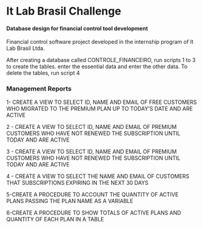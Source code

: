 # It Lab Brasil Challenge



#### Database design for financial control tool development



Financial control software project developed in the internship program of It Lab Brasil Ltda.

After creating a database called CONTROLE_FINANCEIRO, run scripts 1 to 3 to create the tables. enter the essential data and enter the other data. To delete the tables, run script 4



### Management Reports

1- CREATE A VIEW TO SELECT ID, NAME AND EMAIL OF FREE CUSTOMERS WHO MIGRATED TO THE PREMIUM PLAN UP TO TODAY'S DATE AND ARE ACTIVE



2 - CREATE A VIEW TO SELECT ID, NAME AND EMAIL OF PREMIUM CUSTOMERS WHO HAVE NOT RENEWED THE SUBSCRIPTION UNTIL TODAY AND ARE ACTIVE



3 - CREATE A VIEW TO SELECT ID, NAME AND EMAIL OF PREMIUM CUSTOMERS WHO HAVE NOT RENEWED THE SUBSCRIPTION UNTIL TODAY AND ARE ACTIVE



4 - CREATE A VIEW TO SELECT THE NAME AND EMAIL OF CUSTOMERS THAT SUBSCRIPTIONS EXPIRING IN THE NEXT 30 DAYS



5-CREATE A PROCEDURE TO ACCOUNT THE QUANTITY OF ACTIVE PLANS PASSING THE PLAN NAME AS A VARIABLE



6-CREATE A PROCEDURE TO SHOW TOTALS OF ACTIVE PLANS AND QUANTITY OF EACH PLAN IN A TABLE



